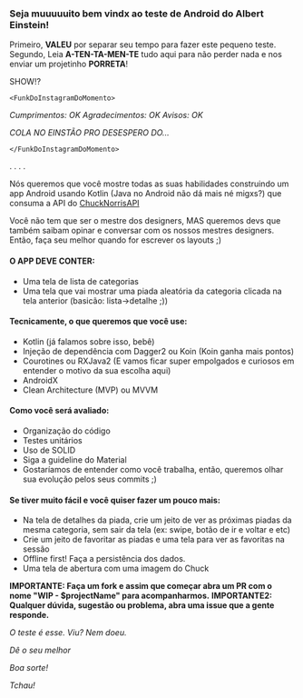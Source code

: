 ### Seja muuuuuito bem vindx ao teste de Android do Albert Einstein!

Primeiro, **VALEU** por separar seu tempo para fazer este pequeno teste.
Segundo, Leia **A-TEN-TA-MEN-TE** tudo aqui para não perder nada e nos enviar um projetinho **PORRETA**!

SHOW!? 

`<FunkDoInstagramDoMomento>`


*Cumprimentos: OK*
*Agradecimentos: OK*
*Avisos: OK*

*COLA NO EINSTÃO PRO DESESPERO DO...*

`</FunkDoInstagramDoMomento>`

.
.
.
.


Nós queremos que você mostre todas as suas habilidades construindo um app Android usando Kotlin (Java no Android não dá mais né migxs?) que consuma a API do [ChuckNorrisAPI](https://api.chucknorris.io/ "ChuckNorrisAPI")

Você não tem que ser o mestre dos designers, MAS queremos devs que também saibam opinar e conversar com os nossos mestres designers. Então, faça seu melhor quando for escrever os layouts ;)

#### O APP DEVE CONTER:

- Uma tela de lista de categorias
- Uma tela que vai mostrar uma piada aleatória da categoria clicada na tela anterior (basicão: lista->detalhe ;))

####  Tecnicamente, o que queremos que você use:

- Kotlin (já falamos sobre isso, bebê)
- Injeção de dependência com Dagger2 ou Koin (Koin ganha mais pontos)
- Courotines ou RXJava2 (E vamos ficar super empolgados e curiosos em entender o motivo da sua escolha aqui)
- AndroidX
- Clean Architecture (MVP) ou MVVM

#### Como você será avaliado:

- Organização do código
- Testes unitários
- Uso de SOLID
- Siga a guideline do Material
- Gostaríamos de entender como você trabalha, então, queremos olhar sua evolução pelos seus commits ;)


#### Se tiver muito fácil e você quiser fazer um pouco mais:

- Na tela de detalhes da piada, crie um jeito de ver as próximas piadas da mesma categoria, sem sair da tela (ex: swipe, botão de ir e voltar e etc)
- Crie um jeito de favoritar as piadas e uma tela para ver as favoritas na sessão
- Offline first! Faça a persistência dos dados.
- Uma tela de abertura com uma imagem do Chuck


**IMPORTANTE: Faça um fork e assim que começar abra um PR com o nome "WIP - $projectName" para acompanharmos.**
**IMPORTANTE2: Qualquer dúvida, sugestão ou problema, abra uma issue que a gente responde.**

*O teste é esse. Viu? Nem doeu.*

*Dê o seu melhor*

*Boa sorte!*

*Tchau!*
